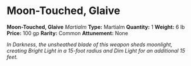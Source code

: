 # Moon-Touched, Glaive

**Moon-Touched, Glaive**
_Martialm_
**Type:** Martialm
**Quantity:** 1
**Weight:** 6 lb
**Price:** 100 gp
**Rarity:** Common
**Attunement:** None

*In Darkness, the unsheathed blade of this weapon sheds moonlight, creating Bright Light in a 15-foot radius and Dim Light for an additional 15 feet.*